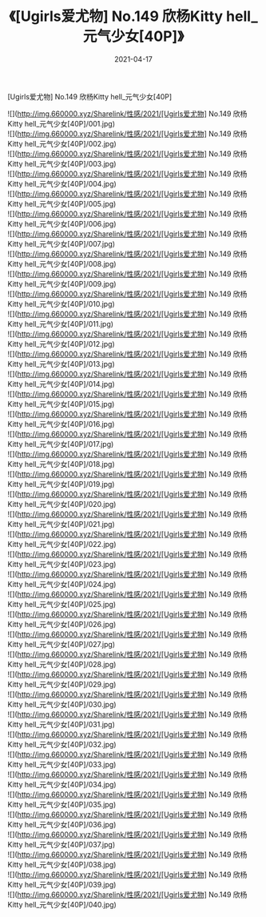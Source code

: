 ﻿---
layout: post
title:  《[Ugirls爱尤物] No.149 欣杨Kitty hell_元气少女[40P]》
date:   2021-04-17
img: http://img.660000.xyz/Sharelink/性感/2021/[Ugirls爱尤物] No.149 欣杨Kitty hell_元气少女[40P]/000.jpg
categories: [美女, 清纯, 唯美]
---

[Ugirls爱尤物] No.149 欣杨Kitty hell_元气少女[40P]

  ![](http://img.660000.xyz/Sharelink/性感/2021/[Ugirls爱尤物] No.149 欣杨Kitty hell_元气少女[40P]/001.jpg) <br> ![](http://img.660000.xyz/Sharelink/性感/2021/[Ugirls爱尤物] No.149 欣杨Kitty hell_元气少女[40P]/002.jpg) <br> ![](http://img.660000.xyz/Sharelink/性感/2021/[Ugirls爱尤物] No.149 欣杨Kitty hell_元气少女[40P]/003.jpg) <br> ![](http://img.660000.xyz/Sharelink/性感/2021/[Ugirls爱尤物] No.149 欣杨Kitty hell_元气少女[40P]/004.jpg) <br> ![](http://img.660000.xyz/Sharelink/性感/2021/[Ugirls爱尤物] No.149 欣杨Kitty hell_元气少女[40P]/005.jpg) <br> ![](http://img.660000.xyz/Sharelink/性感/2021/[Ugirls爱尤物] No.149 欣杨Kitty hell_元气少女[40P]/006.jpg) <br> ![](http://img.660000.xyz/Sharelink/性感/2021/[Ugirls爱尤物] No.149 欣杨Kitty hell_元气少女[40P]/007.jpg) <br> ![](http://img.660000.xyz/Sharelink/性感/2021/[Ugirls爱尤物] No.149 欣杨Kitty hell_元气少女[40P]/008.jpg) <br> ![](http://img.660000.xyz/Sharelink/性感/2021/[Ugirls爱尤物] No.149 欣杨Kitty hell_元气少女[40P]/009.jpg) <br> ![](http://img.660000.xyz/Sharelink/性感/2021/[Ugirls爱尤物] No.149 欣杨Kitty hell_元气少女[40P]/010.jpg) <br> ![](http://img.660000.xyz/Sharelink/性感/2021/[Ugirls爱尤物] No.149 欣杨Kitty hell_元气少女[40P]/011.jpg) <br> ![](http://img.660000.xyz/Sharelink/性感/2021/[Ugirls爱尤物] No.149 欣杨Kitty hell_元气少女[40P]/012.jpg) <br> ![](http://img.660000.xyz/Sharelink/性感/2021/[Ugirls爱尤物] No.149 欣杨Kitty hell_元气少女[40P]/013.jpg) <br> ![](http://img.660000.xyz/Sharelink/性感/2021/[Ugirls爱尤物] No.149 欣杨Kitty hell_元气少女[40P]/014.jpg) <br> ![](http://img.660000.xyz/Sharelink/性感/2021/[Ugirls爱尤物] No.149 欣杨Kitty hell_元气少女[40P]/015.jpg) <br> ![](http://img.660000.xyz/Sharelink/性感/2021/[Ugirls爱尤物] No.149 欣杨Kitty hell_元气少女[40P]/016.jpg) <br> ![](http://img.660000.xyz/Sharelink/性感/2021/[Ugirls爱尤物] No.149 欣杨Kitty hell_元气少女[40P]/017.jpg) <br> ![](http://img.660000.xyz/Sharelink/性感/2021/[Ugirls爱尤物] No.149 欣杨Kitty hell_元气少女[40P]/018.jpg) <br> ![](http://img.660000.xyz/Sharelink/性感/2021/[Ugirls爱尤物] No.149 欣杨Kitty hell_元气少女[40P]/019.jpg) <br> ![](http://img.660000.xyz/Sharelink/性感/2021/[Ugirls爱尤物] No.149 欣杨Kitty hell_元气少女[40P]/020.jpg) <br> ![](http://img.660000.xyz/Sharelink/性感/2021/[Ugirls爱尤物] No.149 欣杨Kitty hell_元气少女[40P]/021.jpg) <br> ![](http://img.660000.xyz/Sharelink/性感/2021/[Ugirls爱尤物] No.149 欣杨Kitty hell_元气少女[40P]/022.jpg) <br> ![](http://img.660000.xyz/Sharelink/性感/2021/[Ugirls爱尤物] No.149 欣杨Kitty hell_元气少女[40P]/023.jpg) <br> ![](http://img.660000.xyz/Sharelink/性感/2021/[Ugirls爱尤物] No.149 欣杨Kitty hell_元气少女[40P]/024.jpg) <br> ![](http://img.660000.xyz/Sharelink/性感/2021/[Ugirls爱尤物] No.149 欣杨Kitty hell_元气少女[40P]/025.jpg) <br> ![](http://img.660000.xyz/Sharelink/性感/2021/[Ugirls爱尤物] No.149 欣杨Kitty hell_元气少女[40P]/026.jpg) <br> ![](http://img.660000.xyz/Sharelink/性感/2021/[Ugirls爱尤物] No.149 欣杨Kitty hell_元气少女[40P]/027.jpg) <br> ![](http://img.660000.xyz/Sharelink/性感/2021/[Ugirls爱尤物] No.149 欣杨Kitty hell_元气少女[40P]/028.jpg) <br> ![](http://img.660000.xyz/Sharelink/性感/2021/[Ugirls爱尤物] No.149 欣杨Kitty hell_元气少女[40P]/029.jpg) <br> ![](http://img.660000.xyz/Sharelink/性感/2021/[Ugirls爱尤物] No.149 欣杨Kitty hell_元气少女[40P]/030.jpg) <br> ![](http://img.660000.xyz/Sharelink/性感/2021/[Ugirls爱尤物] No.149 欣杨Kitty hell_元气少女[40P]/031.jpg) <br> ![](http://img.660000.xyz/Sharelink/性感/2021/[Ugirls爱尤物] No.149 欣杨Kitty hell_元气少女[40P]/032.jpg) <br> ![](http://img.660000.xyz/Sharelink/性感/2021/[Ugirls爱尤物] No.149 欣杨Kitty hell_元气少女[40P]/033.jpg) <br> ![](http://img.660000.xyz/Sharelink/性感/2021/[Ugirls爱尤物] No.149 欣杨Kitty hell_元气少女[40P]/034.jpg) <br> ![](http://img.660000.xyz/Sharelink/性感/2021/[Ugirls爱尤物] No.149 欣杨Kitty hell_元气少女[40P]/035.jpg) <br> ![](http://img.660000.xyz/Sharelink/性感/2021/[Ugirls爱尤物] No.149 欣杨Kitty hell_元气少女[40P]/036.jpg) <br> ![](http://img.660000.xyz/Sharelink/性感/2021/[Ugirls爱尤物] No.149 欣杨Kitty hell_元气少女[40P]/037.jpg) <br> ![](http://img.660000.xyz/Sharelink/性感/2021/[Ugirls爱尤物] No.149 欣杨Kitty hell_元气少女[40P]/038.jpg) <br> ![](http://img.660000.xyz/Sharelink/性感/2021/[Ugirls爱尤物] No.149 欣杨Kitty hell_元气少女[40P]/039.jpg) <br> ![](http://img.660000.xyz/Sharelink/性感/2021/[Ugirls爱尤物] No.149 欣杨Kitty hell_元气少女[40P]/040.jpg) <br>
